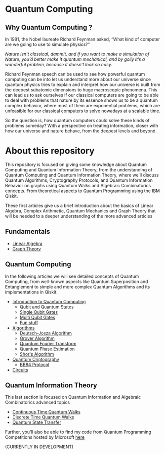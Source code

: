 # Quantum Computing

## Why Quantum Computing ?

In 1981, the Nobel laureate Richard Feynman asked, “What kind of computer are we going to use to simulate physics?”

*Nature isn’t classical, dammit, and if you want to make a simulation of Nature, you’d better make it quantum mechanical, and by golly it’s a wonderful problem, because it doesn’t look so easy.*

Richard Feynman speech can be used to see how powerful quantum computing can be into let us understand more about our universe since quantum physics tries to explain and interpret how our universe is built from the deepest subatomic dimensions to huge macroscopic phenomena. This can lead us to ask ourselves if our classical computers are going to be able to deal with problems that nature by its essence shows us to be a quantum complex behavior, where most of them are exponential problems, which are unfeasible for our classical computers to solve nowadays at a scalable time.

So the question is, how quantum computers could solve these kinds of problems someday? With a perspective on treating information, closer with how our universe and nature behave, from the deepest levels and beyond.

# About this repository

This repository is focused on giving some knowledge about Quantum Computing and Quantum Information Theory, from the understanding of Quantum Computing and Quantum Information Theory, where we'll discuss Quantum Algorithms, Cryptography Protocols, and Quantum Information Behavior on graphs using Quantum Walks and Algebraic Combinatorics concepts. From theoretical aspects to Quantum Programming using the IBM Qiskit.

These first articles give us a brief introduction about the basics of Linear Algebra, Complex Arithmetic, Quantum Mechanics and Graph Theory that will be needed to a deeper understanding of the more advanced articles

## Fundamentals
* [Linear Algebra](https://github.com/matheusmtta/Quantum-Computing/blob/master/Fundamentals/Linear%20Algebra.ipynb)
* [Graph Theory]()

## Quantum Computing
In the following articles we will see detailed concepts of Quantum Computing, from well-known aspects like Quantum Superposition and Entanglement to simple and more complex Quantum Algorithms and its implementations in Qiskit.

* [Introduction to Quantum Computing]() 
	* [Qubit and Quantum States]()
	* [Single Qubit Gates]()
	* [Multi Qubit Gates]()
	* [Fun stuff]()
* [Algorithms]()
	* [Deutsch-Josza Algorithm](https://github.com/matheusmtta/Quantum-Computing/blob/master/Algorithms/Deutsch-Josza.ipynb)
	* [Grover Algorithm](https://github.com/matheusmtta/Quantum-Computing/blob/master/Algorithms/Grover.ipynb)
	* [Quantum Fourier Transform](https://github.com/matheusmtta/Quantum-Computing/blob/master/Algorithms/QFT.ipynb)
	* [Quantum Phase Estimation]()
	* [Shor's Algorithm]()
* [Quantum Criptography]()
	* [BB84 Protocol]()
* [Circuits](https://github.com/matheusmtta/Quantum-Computing/tree/master/Circuits)
	
## Quantum Information Theory
This last section is focused on Quantum Information and Algebraic Combinatorics advanced topics
* [Continuous Time Quantum Walks](https://github.com/matheusmtta/Quantum-Computing/blob/master/Quantum%20Information%20Theory/Continuous_Time_Quantum_Walks.ipynb)
* [Discrete Time Quantum Walks](https://github.com/matheusmtta/Quantum-Computing/blob/master/Quantum%20Information%20Theory/DiscreteTimeQuantumWalk.ipynb)
* [Quantum State Transfer](https://github.com/matheusmtta/Quantum-Computing/blob/master/Quantum%20Information%20Theory/State_Transfer.ipynb)

Further, you'll also be able to find my code from Quantum Programming Competitions hosted by Microsoft [here](https://github.com/matheusmtta/Quantum-Computing/tree/master/Microsoft%20Q%23) 

(CURRENTLY IN DEVELOPMENT)
